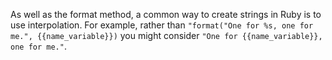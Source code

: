 As well as the format method, a common way to create strings in Ruby is to use interpolation. For example, rather than `"format("One for %s, one for me.", {{name_variable}})` you might consider `"One for {{name_variable}}, one for me."`.
